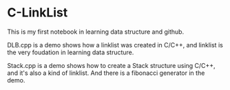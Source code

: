 # C-LinkList
This is my first notebook in learning data structure and github.

DLB.cpp is a demo shows how a linklist was created in C/C++, and linklist is the very foudation in learning data structure.

Stack.cpp is a demo shows how to create a Stack structure using C/C++, and it's also  a kind of linklist. And there is a fibonacci generator in the demo.
